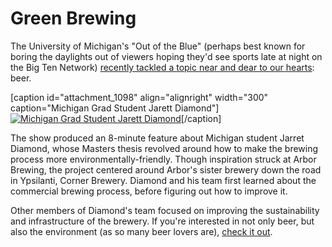 Green Brewing
=============

The University of Michigan's "Out of the Blue" (perhaps best known for boring the daylights out of viewers hoping they'd see sports late at night on the Big Ten Network) [recently tackled a topic near and dear to our hearts](http://www.ootb.tv/episode.php?episode=308&part=2&video=GreenBrewery): beer.

\[caption id="attachment\_1098" align="alignright" width="300" caption="Michigan Grad Student Jarett Diamond"\][![Michigan Grad Student Jarett Diamond](http://www.yeastboundanddown.com/wp-content/uploads/2011/05/jarret-300x212.png "Michigan Grad Student Jarett Diamond")](http://www.yeastboundanddown.com/wp-content/uploads/2011/05/jarret.png)\[/caption\]

The show produced an 8-minute feature about Michigan student Jarret Diamond, whose Masters thesis revolved around how to make the brewing process more environmentally-friendly. Though inspiration struck at Arbor Brewing, the project centered around Arbor's sister brewery down the road in Ypsilanti, Corner Brewery. Diamond and his team first learned about the commercial brewing process, before figuring out how to improve it.

Other members of Diamond's team focused on improving the sustainability and infrastructure of the brewery. If you're interested in not only beer, but also the environment (as so many beer lovers are), [check it out](http://www.ootb.tv/episode.php?episode=308&part=2&video=GreenBrewery).